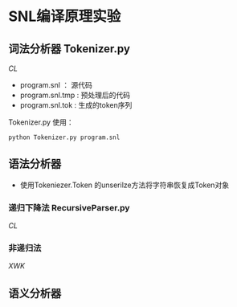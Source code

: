 # SNL编译原理实验

## 词法分析器 Tokenizer.py
*CL*

- program.snl ： 源代码
- program.snl.tmp : 预处理后的代码
- program.snl.tok : 生成的token序列

Tokenizer.py 使用：
```shell
python Tokenizer.py program.snl
```

## 语法分析器
- 使用Tokeniezer.Token 的unserilze方法将字符串恢复成Token对象

### 递归下降法 RecursiveParser.py
*CL*


### 非递归法 
*XWK*

## 语义分析器